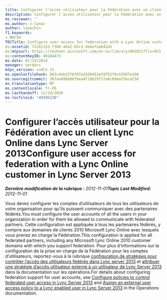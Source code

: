 ```yaml
---
title: Configurer l’accès utilisateur pour la Fédération avec un client Lync Online
description: Configurer l’accès utilisateur pour la Fédération avec un client Lync Online.
ms.reviewer: ''
ms.author: v-lanac
author: lanachin
f1.keywords:
- NOCSH
TOCTitle: Configure user access for federation with a Lync Online customer
ms:assetid: 72cb1153-73b6-4da2-b5c3-de6e7aa642a5
ms:mtpsurl: https://technet.microsoft.com/en-us/library/Hh202177(v=OCS.15)
ms:contentKeyID: 48184473
ms.date: 07/23/2014
manager: serdars
mtps_version: v=OCS.15
ms.openlocfilehash: 663cdeb1576f07e2650453afdf52f0c43507a100
ms.sourcegitcommit: 36fee89bb887bea4f18b19f17a8c69daf5bc423d
ms.translationtype: MT
ms.contentlocale: fr-FR
ms.lasthandoff: 11/24/2020
ms.locfileid: "49395236"
---
```

# <a name="configure-user-access-for-federation-with-a-lync-online-customer-in-lync-server-2013"></a><span data-ttu-id="32d73-103">Configurer l’accès utilisateur pour la Fédération avec un client Lync Online dans Lync Server 2013</span><span class="sxs-lookup"><span data-stu-id="32d73-103">Configure user access for federation with a Lync Online customer in Lync Server 2013</span></span>

<div data-xmlns="http://www.w3.org/1999/xhtml">

<div class="topic" data-xmlns="http://www.w3.org/1999/xhtml" data-msxsl="urn:schemas-microsoft-com:xslt" data-cs="https://msdn.microsoft.com/">

<div data-asp="https://msdn2.microsoft.com/asp">



</div>

<div id="mainSection">

<div id="mainBody"><span data-ttu-id="32d73-104">

<span> </span></span><span class="sxs-lookup"><span data-stu-id="32d73-104">

<span> </span></span></span>

<span data-ttu-id="32d73-105">_**Dernière modification de la rubrique :** 2012-11-01_</span><span class="sxs-lookup"><span data-stu-id="32d73-105">_**Topic Last Modified:** 2012-11-01_</span></span>

<span data-ttu-id="32d73-106">Vous devez configurer les comptes d’utilisateurs de tous les utilisateurs de votre organisation pour qu’ils puissent communiquer avec des partenaires fédérés.</span><span class="sxs-lookup"><span data-stu-id="32d73-106">You must configure the user accounts of all the users in your organization in order for them be allowed to communicate with federated partners.</span></span> <span data-ttu-id="32d73-107">Cette configuration est appliquée à tous les partenaires fédérés, y compris aux domaines de clients 2010 Microsoft Lync Online avec lesquels vous prenez en charge la Fédération.</span><span class="sxs-lookup"><span data-stu-id="32d73-107">This configuration is applied for all federated partners, including any Microsoft Lync Online 2010 customer domains with which you support federation.</span></span> <span data-ttu-id="32d73-108">Pour plus d’informations sur la configuration de la prise en charge de la Fédération pour les comptes d’utilisateurs, reportez-vous à la rubrique [configuration de stratégies pour contrôler l’accès des utilisateurs fédérés dans Lync server 2013](lync-server-2013-configure-policies-to-control-federated-user-access.md) et [attribuer une stratégie d’accès utilisateur externe à un utilisateur de Lync Server 2013](lync-server-2013-assign-an-external-user-access-policy-to-a-lync-enabled-user.md) dans la documentation sur les opérations.</span><span class="sxs-lookup"><span data-stu-id="32d73-108">For details about configuring federation support for user accounts, see [Configure policies to control federated user access in Lync Server 2013](lync-server-2013-configure-policies-to-control-federated-user-access.md) and [Assign an external user access policy to a Lync enabled user in Lync Server 2013](lync-server-2013-assign-an-external-user-access-policy-to-a-lync-enabled-user.md) in the Operations documentation.</span></span>

<span data-ttu-id="32d73-109"></div>

<span> </span>

</div>

</div>

</span><span class="sxs-lookup"><span data-stu-id="32d73-109"></div>

<span> </span>

</div>

</div>

</span></span></div>

